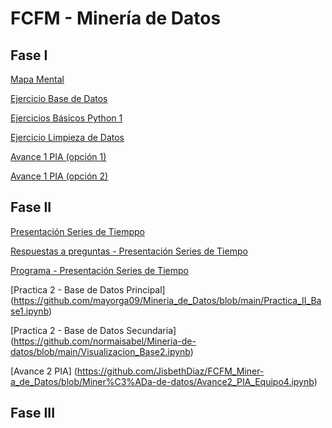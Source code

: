 # FCFM - Minería de Datos 

## Fase I

[Mapa Mental](https://github.com/LindaRequenes/Mineria_de_datos/blob/main/MapaMental_1_1854552.pdf)

[Ejercicio Base de Datos](https://github.com/JisbethDiaz/FCFM_Miner-a_de_Datos/blob/Miner%C3%ADa-de-datos/Equipo_4-Ejercicio%20base%20de%20datos.pdf)

[Ejercicios Básicos Python 1](https://github.com/LindaRequenes/Mineria_de_datos/blob/main/Ej_Python_1854552.ipynb)

[Ejercicio Limpieza de Datos](https://github.com/mayorga09/Mineria_de_Datos/blob/main/Ej_Limpieza_Equipo4.ipynb)

[Avance 1 PIA (opción 1)](https://github.com/LindaRequenes/Mineria_de_datos/blob/main/Avance1_PIA_Equipo4.ipynb)

[Avance 1 PIA (opción 2)](https://github.com/JisbethDiaz/FCFM_Miner-a_de_Datos/blob/Miner%C3%ADa-de-datos/Avance1_PIA(Op_2)_Equipo4.ipynb)

## Fase II
[Presentación Series de Tiemppo](https://github.com/JisbethDiaz/FCFM_Miner-a_de_Datos/blob/Miner%C3%ADa-de-datos/Presentaci%C3%B3n_SeriesdeTiempo_Equipo4.pdf)

[Respuestas a preguntas - Presentación Series de Tiempo](https://github.com/JisbethDiaz/FCFM_Miner-a_de_Datos/blob/Miner%C3%ADa-de-datos/Presentaci%C3%B3n_SeriesdeTiempo_Equipo4%20(respuestas%20a%20preguntas).pdf)

[Programa - Presentación Series de Tiempo](https://github.com/mayorga09/Mineria_de_Datos/blob/main/Programa_Presentaci%C3%B3n.ipynb)

[Practica 2 - Base de Datos Principal] (https://github.com/mayorga09/Mineria_de_Datos/blob/main/Practica_II_Base1.ipynb) 

[Practica 2 - Base de Datos Secundaria] (https://github.com/normaisabel/Mineria-de-datos/blob/main/Visualizacion_Base2.ipynb) 

[Avance 2 PIA] (https://github.com/JisbethDiaz/FCFM_Miner-a_de_Datos/blob/Miner%C3%ADa-de-datos/Avance2_PIA_Equipo4.ipynb) 

## Fase III
